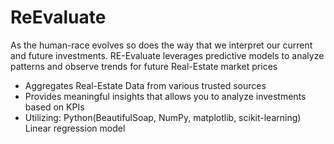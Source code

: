 # ReEvaluate

As the human-race evolves so does the way that we interpret our current and future investments. 
RE-Evaluate leverages predictive models to analyze patterns and observe trends for future Real-Estate market prices

- Aggregates Real-Estate Data from various trusted sources
- Provides meaningful insights that allows you to analyze investments based on KPIs
- Utilizing: Python(BeautifulSoap, NumPy, matplotlib, scikit-learning)
Linear regression model 
